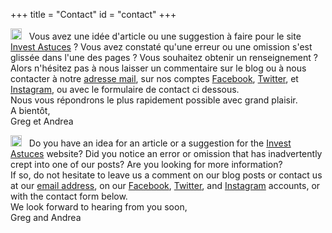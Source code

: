 +++
title = "Contact"
id = "contact"
+++

<img src="/img/fr.png" alt="drawing" style="width:18px;"/> &nbsp;
Vous avez une id&eacute;e d'article ou une suggestion &agrave; faire pour le site [Invest Astuces](https://investastuces.com) ?
Vous avez constat&eacute; qu'une erreur ou une omission s'est gliss&eacute;e dans l'une des pages ? 
Vous souhaitez obtenir un renseignement ?  
Alors n'h&eacute;sitez pas &agrave; nous laisser un commentaire sur le blog ou &agrave; nous contacter &agrave; notre [adresse mail](contact@investastuces.com), sur nos comptes [Facebook](http://facebook.com/investastuces), [Twitter](http://twitter.com/investastuces), et [Instagram](http://instagram.com/investastuces), ou avec le formulaire de contact ci dessous.   
Nous vous r&eacute;pondrons le plus rapidement possible avec grand plaisir.  
A bient&ocirc;t,  
Greg et Andrea

<img src="/img/usa.png" alt="drawing" style="width:18px;"/> &nbsp;
Do you have an idea for an article or a suggestion for the [Invest Astuces](https://investastuces.com) website?
Did you notice an error or omission that has inadvertently crept into one of our posts?
Are you looking for more information?  
If so, do not hesitate to leave us a comment on our blog posts or contact us at our [email address](contact@investastuces.com), on our [Facebook](http://facebook.com/investastuces), [Twitter](http://twitter.com/investastuces), and [Instagram](http://instagram.com/investastuces) accounts, or with the contact form below.  
We look forward to hearing from you soon,  
Greg and Andrea
